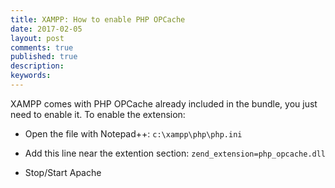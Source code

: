 ```yaml
---
title: XAMPP: How to enable PHP OPCache
date: 2017-02-05
layout: post
comments: true
published: true
description: 
keywords: 
---
```


XAMPP comes with PHP OPCache already included in the bundle, you just need to enable it. To enable the extension:

* Open the file with Notepad++: `c:\xampp\php\php.ini`

* Add this line near the extention section: `zend_extension=php_opcache.dll`

* Stop/Start Apache
